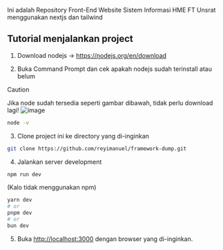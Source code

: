 Ini adalah Repository Front-End Website Sistem Informasi HME FT Unsrat menggunakan nextjs dan tailwind

## Tutorial menjalankan project
1. Download nodejs -> https://nodejs.org/en/download

2. Buka Command Prompt dan cek apakah nodejs sudah terinstall atau belum
> [!CAUTION]
> Jika node sudah tersedia seperti gambar dibawah, tidak perlu download lagi!
![image](https://github.com/user-attachments/assets/59f6a696-b949-4c6c-99e9-807369707cde)
```bash
node -v
```

3. Clone project ini ke directory yang di-inginkan
```bash
git clone https://github.com/reyimanuel/framework-dump.git
```

4. Jalankan server development

```bash
npm run dev
```
(Kalo tidak menggunakan npm)
```bash
yarn dev
# or
pnpm dev
# or
bun dev
```

5. Buka [http://localhost:3000](http://localhost:3000) dengan browser yang di-inginkan.
